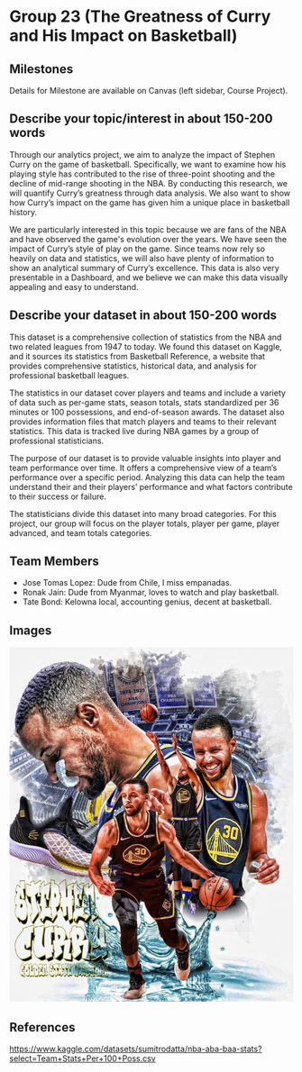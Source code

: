 # Group 23 (The Greatness of Curry and His Impact on Basketball)
## Milestones

Details for Milestone are available on Canvas (left sidebar, Course Project).

## Describe your topic/interest in about 150-200 words

Through our analytics project, we aim to analyze the impact of Stephen Curry on the game of basketball. Specifically, we want to examine how his playing style has contributed to the rise of three-point shooting and the decline of mid-range shooting in the NBA. By conducting this research, we will quantify Curry’s greatness through data analysis. We also want to show how Curry’s impact on the game has given him a unique place in basketball history.

We are particularly interested in this topic because we are fans of the NBA and have observed the game's evolution over the years. We have seen the impact of Curry’s style of play on the game. Since teams now rely so heavily on data and statistics, we will also have plenty of information to show an analytical summary of Curry’s excellence. This data is also very presentable in a Dashboard, and we believe we can make this data visually appealing and easy to understand.


## Describe your dataset in about 150-200 words
This dataset is a comprehensive collection of statistics from the NBA and two related leagues from 1947 to today. We found this dataset on Kaggle, and it sources its statistics from Basketball Reference, a website that provides comprehensive statistics, historical data, and analysis for professional basketball leagues. 

The statistics in our dataset cover players and teams and include a variety of data such as per-game stats, season totals, stats standardized per 36 minutes or 100 possessions, and end-of-season awards. The dataset also provides information files that match players and teams to their relevant statistics. This data is tracked live during NBA games by a group of professional statisticians.

The purpose of our dataset is to provide valuable insights into player and team performance over time. It offers a comprehensive view of a team’s performance over a specific period. Analyzing this data can help the team understand their and their players’ performance and what factors contribute to their success or failure.

The statisticians divide this dataset into many broad categories. For this project, our group will focus on the player totals, player per game, player advanced, and team totals categories.


## Team Members

- Jose Tomas Lopez: Dude from Chile, I miss empanadas.
- Ronak Jain: Dude from Myanmar, loves to watch and play basketball.
- Tate Bond: Kelowna local, accounting genius, decent at basketball.

## Images

<img src ="curry.jpeg">

## References

https://www.kaggle.com/datasets/sumitrodatta/nba-aba-baa-stats?select=Team+Stats+Per+100+Poss.csv


